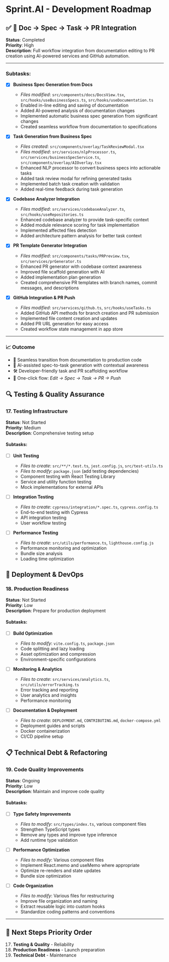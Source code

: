 # Sprint.AI - Development Roadmap

## ✅ 🔄 Doc → Spec → Task → PR Integration  
**Status**: Completed  
**Priority**: High  
**Description**: Full workflow integration from documentation editing to PR creation using AI-powered services and GitHub automation.

---

### Subtasks:

- [x] **Business Spec Generation from Docs**
  - *Files modified*: `src/components/docs/DocsView.tsx`, `src/hooks/useBusinessSpecs.ts`, `src/hooks/useDocumentation.ts`
  - Enabled in-line editing and saving of documentation
  - Added AI-powered analysis of documentation changes
  - Implemented automatic business spec generation from significant changes
  - Created seamless workflow from documentation to specifications

- [x] **Task Generation from Business Spec**
  - *Files created*: `src/components/overlay/TaskReviewModal.tsx`
  - *Files modified*: `src/services/nlpProcessor.ts`, `src/services/businessSpecService.ts`, `src/components/overlay/AIOverlay.tsx`
  - Enhanced NLP processor to convert business specs into actionable tasks
  - Added task review modal for refining generated tasks
  - Implemented batch task creation with validation
  - Added real-time feedback during task generation

- [x] **Codebase Analyzer Integration**
  - *Files modified*: `src/services/codebaseAnalyzer.ts`, `src/hooks/useRepositories.ts`
  - Enhanced codebase analyzer to provide task-specific context
  - Added module relevance scoring for task implementation
  - Implemented affected files detection
  - Added architecture pattern analysis for better task context

- [x] **PR Template Generator Integration**
  - *Files modified*: `src/components/tasks/PRPreview.tsx`, `src/services/prGenerator.ts`
  - Enhanced PR generator with codebase context awareness
  - Improved file scaffold generation with AI
  - Added implementation plan generation
  - Created comprehensive PR templates with branch names, commit messages, and descriptions

- [x] **GitHub Integration & PR Push**
  - *Files modified*: `src/services/github.ts`, `src/hooks/useTasks.ts`
  - Added GitHub API methods for branch creation and PR submission
  - Implemented file content creation and updates
  - Added PR URL generation for easy access
  - Created workflow state management in app store

---

### 📈 Outcome
- 🔄 Seamless transition from documentation to production code
- 🧠 AI-assisted spec-to-task generation with contextual awareness
- 🛠 Developer-friendly task and PR scaffolding workflow
- 🚀 One-click flow: *Edit → Spec → Task → PR → Push*

## 🔍 Testing & Quality Assurance

### 17. Testing Infrastructure
**Status**: Not Started  
**Priority**: Medium  
**Description**: Comprehensive testing setup

#### Subtasks:
- [ ] **Unit Testing**
  - *Files to create*: `src/**/*.test.ts`, `jest.config.js`, `src/test-utils.ts`
  - *Files to modify*: `package.json` (add testing dependencies)
  - Component testing with React Testing Library
  - Service and utility function testing
  - Mock implementations for external APIs

- [ ] **Integration Testing**
  - *Files to create*: `cypress/integration/*.spec.ts`, `cypress.config.ts`
  - End-to-end testing with Cypress
  - API integration testing
  - User workflow testing

- [ ] **Performance Testing**
  - *Files to create*: `src/utils/performance.ts`, `lighthouse.config.js`
  - Performance monitoring and optimization
  - Bundle size analysis
  - Loading time optimization

## 🚀 Deployment & DevOps

### 18. Production Readiness
**Status**: Not Started  
**Priority**: Low  
**Description**: Prepare for production deployment

#### Subtasks:
- [ ] **Build Optimization**
  - *Files to modify*: `vite.config.ts`, `package.json`
  - Code splitting and lazy loading
  - Asset optimization and compression
  - Environment-specific configurations

- [ ] **Monitoring & Analytics**
  - *Files to create*: `src/services/analytics.ts`, `src/utils/errorTracking.ts`
  - Error tracking and reporting
  - User analytics and insights
  - Performance monitoring

- [ ] **Documentation & Deployment**
  - *Files to create*: `DEPLOYMENT.md`, `CONTRIBUTING.md`, `docker-compose.yml`
  - Deployment guides and scripts
  - Docker containerization
  - CI/CD pipeline setup

## 📋 Technical Debt & Refactoring

### 19. Code Quality Improvements
**Status**: Ongoing  
**Priority**: Low  
**Description**: Maintain and improve code quality

#### Subtasks:
- [ ] **Type Safety Improvements**
  - *Files to modify*: `src/types/index.ts`, various component files
  - Strengthen TypeScript types
  - Remove any types and improve type inference
  - Add runtime type validation

- [ ] **Performance Optimization**
  - *Files to modify*: Various component files
  - Implement React.memo and useMemo where appropriate
  - Optimize re-renders and state updates
  - Bundle size optimization

- [ ] **Code Organization**
  - *Files to modify*: Various files for restructuring
  - Improve file organization and naming
  - Extract reusable logic into custom hooks
  - Standardize coding patterns and conventions

---

## 🎯 Next Steps Priority Order

17. **Testing & Quality** - Reliability
18. **Production Readiness** - Launch preparation
19. **Technical Debt** - Maintenance